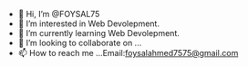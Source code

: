 - 👋 Hi, I’m @FOYSAL75
- 👀 I’m interested in Web Devolepment.
- 🌱 I’m currently learning Web Devolepment.
- 💞️ I’m looking to collaborate on ...
- 📫 How to reach me ...Email:foysalahmed7575@gmail.com

<!---
FOYSAL75/FOYSAL75 is a ✨ special ✨ repository because its `README.md` (this file) appears on your GitHub profile.
You can click the Preview link to take a look at your changes.
--->

